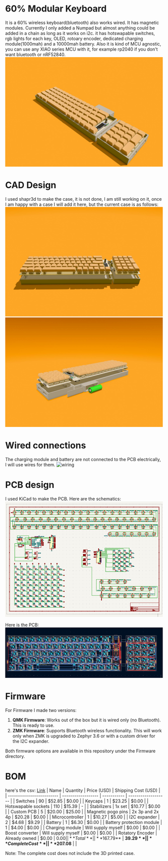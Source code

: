 # 60% Modular Keyboard

It is a 60% wireless keyboard(bluetooth) also works wired. It has magnetic modules. Currently I only added a Numpad but almost anything could be added in a chain as long as it works on i2c.
it has hotswapable switches, rgb lights for each key, OLED, rotoary encoder, dedicated charging module(1000mah) and a 10000mah battery. Also it is kind of MCU agnostic, you can use any XIAO series MCU with it, for example rp2040 if you don't want bluetooth or nRF52840.
![keyboard complete](Assets/keyboard%20assembled.jpeg)

# CAD Design

I used shapr3d to make the case, it is not done, I am still working on it, once I am happy with a case I will add it here, but the current case is as follows:
![keyboard disassembled](Assets/keyboard%20disassembeled%20two.jpeg)
![keyboard dissassembled](Assets/keyboard%20disassmbled.jpeg)

# Wired connections

The charging module and battery are not connected to the PCB electrically, I will use wires for them.
![wiring](Assets/wiring.jpeg)

# PCB design

I used KiCad to make the PCB. Here are the schematics:
![schematics](Assets/schematics.png)

Here is the PCB:
![PCB](Assets/latest%20PCB.png)

# Firmware

For Firmware I made two versions:

1. **QMK Firmware**: Works out of the box but it is wired only (no Bluetooth). This is ready to use.
2. **ZMK Firmware**: Supports Bluetooth wireless functionality. This will work only when ZMK is upgraded to Zephyr 3.6 or with a custom driver for the I2C expander.

Both firmware options are available in this repository under the Firmware directory.

# BOM

here's the csv: [Link](https://docs.google.com/spreadsheets/d/1DyREVeE_MUjtT9r5M6x5S8JvudkvJUOvS-f6R7vg9m8/edit?usp=sharing)
| Name | Quantity | Price (USD) | Shipping Cost (USD) |
| ------------------------- | ------------------ | ----------- | ------------------- |
| Switches | 90 | $52.85 | $0.00 |
| Keycaps | 1 | $23.25 | $0.00 |
| Hotswapable sockets | 110 | $15.39 | - |
| Stabilizers | 1x set | $10.77 | $0.00 |
| Custom PCB | 5 | $20.00 | $25.00 |
| Magnetic pogo pins | 2x 3p and 2x 4p | $20.28 | $0.00 |
| Microcontroller | 1 | $10.27 | $5.00 |
| I2C expander | 2 | $4.68 | $9.29 |
| Battery | 1 | $6.30 | $0.00 |
| Battery protection module | 1 | $4.00 | $0.00 |
| Charging module | Will supply myself | $0.00 | $0.00 |
| Boost converter | Will supply myself | $0.00 | $0.00 |
| Rotatory Encoder | Already owned | $0.00 | $0.00 |
| **Total** | | **$167.79** | **$39.29** |
| **Complete Cost** | | **$207.08** | |

Note: The complete cost does not include the 3D printed case.
